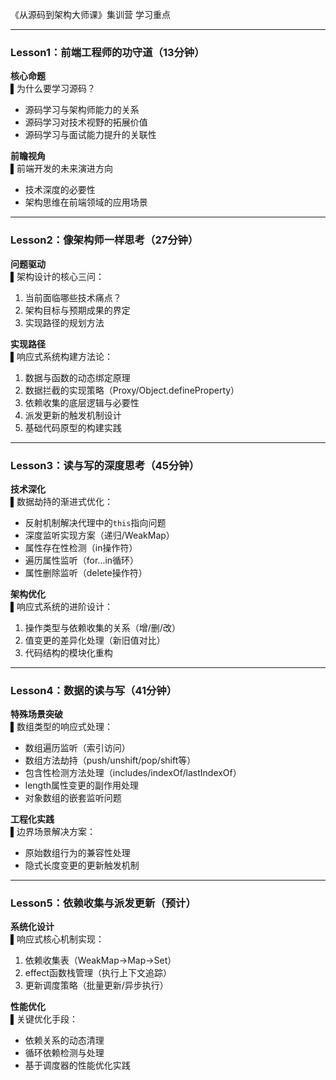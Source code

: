 《从源码到架构大师课》集训营 学习重点

--- 

### **Lesson1：前端工程师的功守道（13分钟）**
**核心命题**  
▌为什么要学习源码？  
- 源码学习与架构师能力的关系  
- 源码学习对技术视野的拓展价值  
- 源码学习与面试能力提升的关联性  

**前瞻视角**  
▌前端开发的未来演进方向  
- 技术深度的必要性  
- 架构思维在前端领域的应用场景  

---

### **Lesson2：像架构师一样思考（27分钟）**
**问题驱动**  
▌架构设计的核心三问：  
1. 当前面临哪些技术痛点？  
2. 架构目标与预期成果的界定  
3. 实现路径的规划方法  

**实现路径**  
▌响应式系统构建方法论：  
1. 数据与函数的动态绑定原理  
2. 数据拦截的实现策略（Proxy/Object.defineProperty）  
3. 依赖收集的底层逻辑与必要性  
4. 派发更新的触发机制设计  
5. 基础代码原型的构建实践  

---

### **Lesson3：读与写的深度思考（45分钟）**
**技术深化**  
▌数据劫持的渐进式优化：  
- 反射机制解决代理中的`this`指向问题  
- 深度监听实现方案（递归/WeakMap）  
- 属性存在性检测（in操作符）  
- 遍历属性监听（for...in循环）  
- 属性删除监听（delete操作符）  

**架构优化**  
▌响应式系统的进阶设计：  
1. 操作类型与依赖收集的关系（增/删/改）  
2. 值变更的差异化处理（新旧值对比）  
3. 代码结构的模块化重构  

---

### **Lesson4：数据的读与写（41分钟）**
**特殊场景突破**  
▌数组类型的响应式处理：  
- 数组遍历监听（索引访问）  
- 数组方法劫持（push/unshift/pop/shift等）  
- 包含性检测方法处理（includes/indexOf/lastIndexOf）  
- length属性变更的副作用处理  
- 对象数组的嵌套监听问题  

**工程化实践**  
▌边界场景解决方案：  
- 原始数组行为的兼容性处理  
- 隐式长度变更的更新触发机制  

---

### **Lesson5：依赖收集与派发更新（预计）**
**系统化设计**  
▌响应式核心机制实现：  
1. 依赖收集表（WeakMap->Map->Set）  
2. effect函数栈管理（执行上下文追踪）  
3. 更新调度策略（批量更新/异步执行）  

**性能优化**  
▌关键优化手段：  
- 依赖关系的动态清理  
- 循环依赖检测与处理  
- 基于调度器的性能优化实践  
